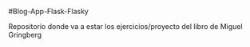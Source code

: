 #Blog-App-Flask-Flasky

Repositorio donde va a estar los ejercicios/proyecto del libro de Miguel Gringberg